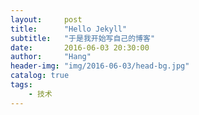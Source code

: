 ```yaml
---
layout:     post
title:      "Hello Jekyll"
subtitle:   "于是我开始写自己的博客"
date:       2016-06-03 20:30:00
author:     "Hang"
header-img: "img/2016-06-03/head-bg.jpg"
catalog: true
tags:
    - 技术
---
```





